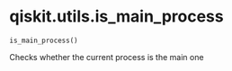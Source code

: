 # qiskit.utils.is\_main\_process

`is_main_process()`

Checks whether the current process is the main one
